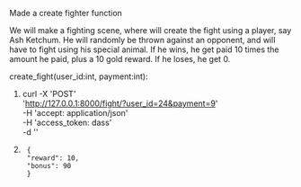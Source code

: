 Made a create fighter function

We will make a fighting scene, where will create the fight using a player, say Ash Ketchum. He will randomly be thrown against an opponent, and will have to fight using his special animal. If he wins, he get paid 10 times the amount he paid, plus a 10 gold reward. If he loses, he get 0. 


create_fight(user_id:int, payment:int):

1.  curl -X 'POST' \
    'http://127.0.0.1:8000/fight/?user_id=24&payment=9' \
    -H 'accept: application/json' \
    -H 'access_token: dass' \
    -d ''
2.      { 
        "reward": 10,
        "bonus": 90
        }
